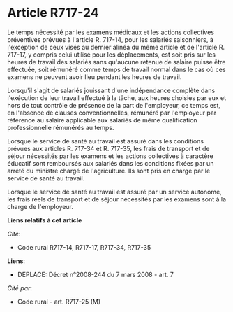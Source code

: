 # Article R717-24

Le temps nécessité par les examens médicaux et les actions collectives préventives prévues à l'article R. 717-14, pour les
salariés saisonniers, à l'exception de ceux visés au dernier alinéa du même article et de l'article R. 717-17, y compris
celui utilisé pour les déplacements, est soit pris sur les heures de travail des salariés sans qu'aucune retenue de salaire
puisse être effectuée, soit rémunéré comme temps de travail normal dans le cas où ces examens ne peuvent avoir lieu pendant
les heures de travail.

Lorsqu'il s'agit de salariés jouissant d'une indépendance complète dans l'exécution de leur travail effectué à la tâche, aux
heures choisies par eux et hors de tout contrôle de présence de la part de l'employeur, ce temps est, en l'absence de clauses
conventionnelles, rémunéré par l'employeur par référence au salaire applicable aux salariés de même qualification
professionnelle rémunérés au temps.

Lorsque le service de santé au travail est assuré dans les conditions prévues aux articles R. 717-34 et R. 717-35, les frais
de transport et de séjour nécessités par les examens et les actions collectives à caractère éducatif sont remboursés aux
salariés dans les conditions fixées par un arrêté du ministre chargé de l'agriculture. Ils sont pris en charge par le service
de santé au travail.

Lorsque le service de santé au travail est assuré par un service autonome, les frais réels de transport et de séjour
nécessités par les examens sont à la charge de l'employeur.

**Liens relatifs à cet article**

_Cite_:

  - Code rural R717-14, R717-17, R717-34, R717-35

**Liens**:

  - DEPLACE: Décret n°2008-244 du 7 mars 2008 - art. 7

_Cité par_:

  - Code rural - art. R717-25 (M)
